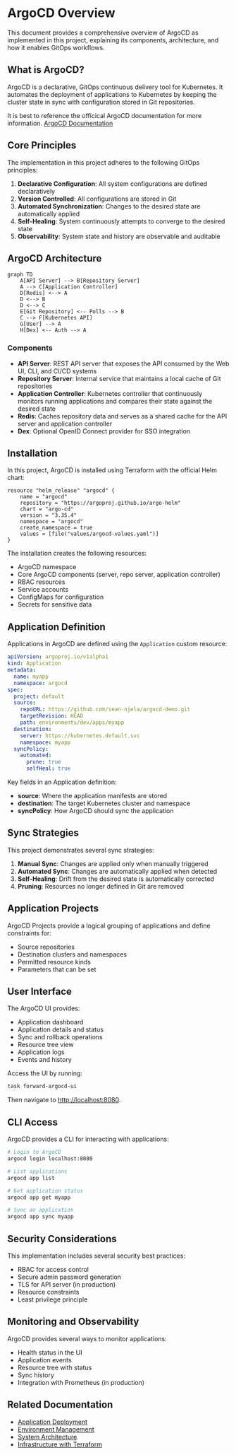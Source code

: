 # ArgoCD Overview

This document provides a comprehensive overview of ArgoCD as implemented in this project, explaining its components, architecture, and how it enables GitOps workflows.

## What is ArgoCD?

ArgoCD is a declarative, GitOps continuous delivery tool for Kubernetes. It automates the deployment of applications to Kubernetes by keeping the cluster state in sync with configuration stored in Git repositories.

It is best to reference the officical ArgoCD documentation for more information. [ArgoCD Documentation](https://argo-cd.readthedocs.io/en/stable/)

## Core Principles

The implementation in this project adheres to the following GitOps principles:

1. **Declarative Configuration**: All system configurations are defined declaratively
2. **Version Controlled**: All configurations are stored in Git
3. **Automated Synchronization**: Changes to the desired state are automatically applied
4. **Self-Healing**: System continuously attempts to converge to the desired state
5. **Observability**: System state and history are observable and auditable

## ArgoCD Architecture

```mermaid
graph TD
    A[API Server] --> B[Repository Server]
    A --> C[Application Controller]
    D[Redis] <--> A
    D <--> B
    D <--> C
    E[Git Repository] <-- Polls --> B
    C --> F[Kubernetes API]
    G[User] --> A
    H[Dex] <-- Auth --> A
```

### Components

- **API Server**: REST API server that exposes the API consumed by the Web UI, CLI, and CI/CD systems
- **Repository Server**: Internal service that maintains a local cache of Git repositories
- **Application Controller**: Kubernetes controller that continuously monitors running applications and compares their state against the desired state
- **Redis**: Caches repository data and serves as a shared cache for the API server and application controller
- **Dex**: Optional OpenID Connect provider for SSO integration

## Installation

In this project, ArgoCD is installed using Terraform with the official Helm chart:

```hcl
resource "helm_release" "argocd" {
    name = "argocd"
    repository = "https://argoproj.github.io/argo-helm"
    chart = "argo-cd"
    version = "3.35.4"
    namespace = "argocd"
    create_namespace = true
    values = [file("values/argocd-values.yaml")]
}
```

The installation creates the following resources:
- ArgoCD namespace
- Core ArgoCD components (server, repo server, application controller)
- RBAC resources
- Service accounts
- ConfigMaps for configuration
- Secrets for sensitive data

## Application Definition

Applications in ArgoCD are defined using the `Application` custom resource:

```yaml
apiVersion: argoproj.io/v1alpha1
kind: Application
metadata:
  name: myapp
  namespace: argocd
spec:
  project: default
  source:
    repoURL: https://github.com/sean-njela/argocd-demo.git
    targetRevision: HEAD
    path: environments/dev/apps/myapp
  destination:
    server: https://kubernetes.default.svc
    namespace: myapp
  syncPolicy:
    automated:
      prune: true
      selfHeal: true
```

Key fields in an Application definition:
- **source**: Where the application manifests are stored
- **destination**: The target Kubernetes cluster and namespace
- **syncPolicy**: How ArgoCD should sync the application

## Sync Strategies

This project demonstrates several sync strategies:

1. **Manual Sync**: Changes are applied only when manually triggered
2. **Automated Sync**: Changes are automatically applied when detected
3. **Self-Healing**: Drift from the desired state is automatically corrected
4. **Pruning**: Resources no longer defined in Git are removed

## Application Projects

ArgoCD Projects provide a logical grouping of applications and define constraints for:
- Source repositories
- Destination clusters and namespaces
- Permitted resource kinds
- Parameters that can be set

## User Interface

The ArgoCD UI provides:
- Application dashboard
- Application details and status
- Sync and rollback operations
- Resource tree view
- Application logs
- Events and history

Access the UI by running:
```bash
task forward-argocd-ui
```

Then navigate to [http://localhost:8080](http://localhost:8080).

## CLI Access

ArgoCD provides a CLI for interacting with applications:

```bash
# Login to ArgoCD
argocd login localhost:8080

# List applications
argocd app list

# Get application status
argocd app get myapp

# Sync an application
argocd app sync myapp
```

## Security Considerations

This implementation includes several security best practices:

- RBAC for access control
- Secure admin password generation
- TLS for API server (in production)
- Resource constraints
- Least privilege principle

## Monitoring and Observability

ArgoCD provides several ways to monitor applications:

- Health status in the UI
- Application events
- Resource tree with status
- Sync history
- Integration with Prometheus (in production)

## Related Documentation

- [Application Deployment](applications.md)
- [Environment Management](environments.md)
- [System Architecture](../architecture/overview.md)
- [Infrastructure with Terraform](../infrastructure/terraform.md)
